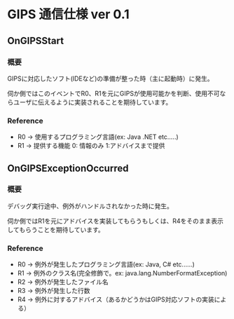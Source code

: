 # GIPS 通信仕様 ver 0.1

## OnGIPSStart
### 概要
GIPSに対応したソフト(IDEなど)の準備が整った時（主に起動時）に発生。

伺か側ではこのイベントでR0、R1を元にGIPSが使用可能かを判断、使用不可ならユーザに伝えるように実装されることを期待しています。

### Reference
- R0 -> 使用するプログラミング言語(ex: Java .NET etc.....)
- R1 -> 提供する機能 0: 情報のみ 1:アドバイスまで提供

## OnGIPSExceptionOccurred
### 概要
デバッグ実行途中、例外がハンドルされなかった時に発生。

伺か側ではR1を元にアドバイスを実装してもらうもしくは、R4をそのまま表示してもらうことを期待しています。

### Reference
- R0 -> 例外が発生したプログラミング言語(ex: Java, C# etc......)
- R1 -> 例外のクラス名(完全修飾で。ex: java.lang.NumberFormatException)
- R2 -> 例外が発生したファイル名
- R3 -> 例外が発生した行数
- R4 -> 例外に対するアドバイス（あるかどうかはGIPS対応ソフトの実装による）